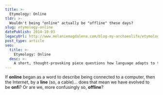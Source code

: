 ```yaml
---
title: >-
  Etymology: Online
tldr: >-
  Wouldn't being "online" actually be "offline" these days?
slug: etymology-online
datePublish: 2014-10-03
legacyUrl: http://www.melaniemagdalena.com/blog-my-archaeolife/etymology-online
post_type: article
seo:
  title: >-
    Etymology: Online
  desc: >-
    A short, thought-provoking piece questions how language adapts to technological advances.
---
```


If **online** began as a word to describe being connected to a computer, then the Internet, by a **line** (so, a cable)... does that mean we have evolved to be **onfi**? Or are we, more confusingly so, **offline**?
